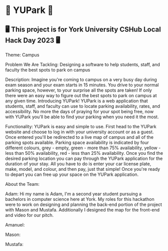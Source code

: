 # 🚗 YUPark 🚗
## 🖥️ This project is for York University CSHub Local Hack Day 2023 🖥️

Theme: Campus

Problem We Are Tackling: Designing a software to help students, staff, and faculty the best spots to park on campus

Description: Imagine you're coming to campus on a very busy day during exam season and your exam starts in 15 minutes. You drive to your normal parking space, however, to your surprise all the spots are taken! If only there were an easy way to figure out the best spots to park on campus at any given time. Introducing YUPark! YUPark is a web application that students, staff, and faculty can use to locate parking availability, rates, and accessibility. No more the days of praying for your spot being free, now with YUPark you'll be able to find your parking when you need it the most.

Functionality: YUPark is easy and simple to use. First head to the YUPark website and choose to log in with your university account or as a guest. Once entered you'll be redirected to a live map of campus and all of the parking spots available. Parking space availability is indicated by four different colours, grey - empty, green - more than 75% availability, yellow - less than 50% availability, red - less than 25% availability. Once you find the desired parking location you can pay through the YUPark application for the duration of your stay. All you have to do is enter your car license plate, make, model, and colour, and then pay, just that simple! Once you're ready to depart you can free up your space on the YUPark application.

About the Team: 

Adam: Hi my name is Adam, I'm a second year student pursuing a bachelors in computer science here at York. My roles for this hackathon were to work on designing and planning the back-end portion of the project with Mason and Mustafa. Additionally I designed the map for the front-end and video for our pitch. 

Amanuel:

Mason:

Mustafa:
